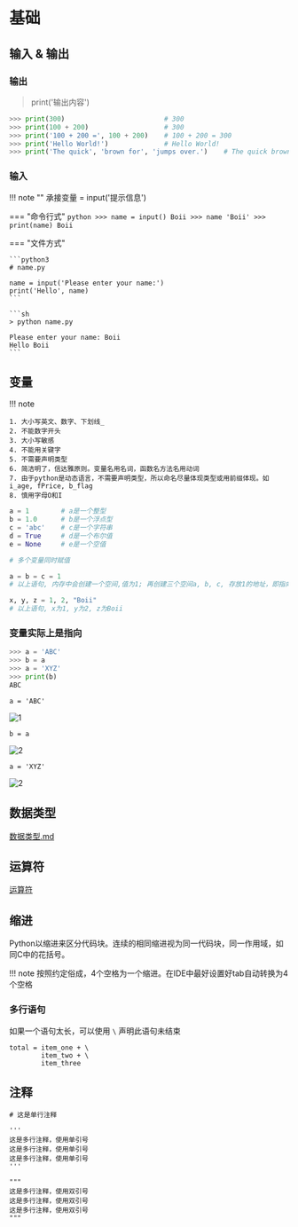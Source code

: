 # 基础
## 输入 & 输出

### 输出
> print('输出内容')

```python
>>> print(300)                         # 300
>>> print(100 + 200)                   # 300
>>> print('100 + 200 =', 100 + 200)    # 100 + 200 = 300
>>> print('Hello World!')              # Hello World!
>>> print('The quick', 'brown for', 'jumps over.')    # The quick brown for jumps over.
```

### 输入

!!! note ""
    承接变量 = input('提示信息')

=== "命令行式"
    ```python
    >>> name = input()
    Boii
    >>> name
    'Boii'
    >>> print(name)
    Boii
    ```

=== "文件方式"

    ```python3
    # name.py

    name = input('Please enter your name:')
    print('Hello', name)
    ```

    ```sh
    > python name.py

    Please enter your name: Boii
    Hello Boii
    ```

## 变量

!!! note

    1. 大小写英文、数字、下划线_
    2. 不能数字开头
    3. 大小写敏感
    4. 不能用关键字
    5. 不需要声明类型
    6. 简洁明了，信达雅原则。变量名用名词，函数名方法名用动词
    7. 由于python是动态语言，不需要声明类型，所以命名尽量体现类型或用前缀体现。如 i_age, fPrice, b_flag
    8. 慎用字母O和I

```python
a = 1        # a是一个整型
b = 1.0      # b是一个浮点型
c = 'abc'    # c是一个字符串
d = True     # d是一个布尔值
e = None     # e是一个空值

# 多个变量同时赋值

a = b = c = 1
# 以上语句, 内存中会创建一个空间,值为1; 再创建三个空间a, b, c, 存放1的地址，即指向1那块内存

x, y, z = 1, 2, "Boii"
# 以上语句, x为1, y为2, z为Boii
```

### 变量实际上是指向

```python
>>> a = 'ABC'
>>> b = a
>>> a = 'XYZ'
>>> print(b)
ABC
```

`a = 'ABC'`

![1](https://blogpicure.oss-cn-shenzhen.aliyuncs.com/blog/illustration-pic/Py/2-1.png)


`b = a`

![2](https://blogpicure.oss-cn-shenzhen.aliyuncs.com/blog/illustration-pic/Py/2-2.png)


`a = 'XYZ'`

![2](https://blogpicure.oss-cn-shenzhen.aliyuncs.com/blog/illustration-pic/Py/2-3.png)


## 数据类型

[数据类型.md](https://tcp404.com/2020/07/09/Python%E3%80%90No-4%E3%80%91%E6%95%B0%E6%8D%AE%E7%B1%BB%E5%9E%8B/)


## 运算符

[运算符](https://tcp404.com/2020/07/10/Python%E3%80%90No-5%E3%80%91%E8%BF%90%E7%AE%97%E7%AC%A6/)


## 缩进
Python以缩进来区分代码块。连续的相同缩进视为同一代码块，同一作用域，如同C中的花括号。

!!! note
    按照约定俗成，4个空格为一个缩进。在IDE中最好设置好tab自动转换为4个空格

### 多行语句
如果一个语句太长，可以使用 `\` 声明此语句未结束

```python3
total = item_one + \
        item_two + \
        item_three
```

## 注释
```python3
# 这是单行注释

'''
这是多行注释，使用单引号
这是多行注释，使用单引号
这是多行注释，使用单引号
'''

"""
这是多行注释，使用双引号
这是多行注释，使用双引号
这是多行注释，使用双引号
"""
```